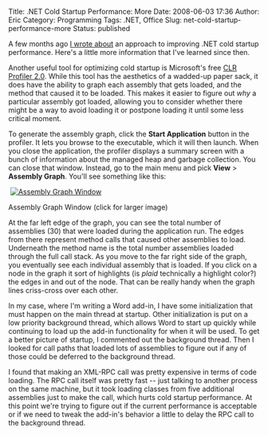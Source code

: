 Title: .NET Cold Startup Performance: More
Date: 2008-06-03 17:36
Author: Eric
Category: Programming
Tags: .NET, Office
Slug: net-cold-startup-performance-more
Status: published

A few months ago [I wrote
about]({filename}/net-cold-startup-performance-an-example.md) an approach
to improving .NET cold startup performance. Here's a little more
information that I've learned since then.

Another useful tool for optimizing cold startup is
Microsoft's free [CLR Profiler
2.0](http://www.microsoft.com/downloads/details.aspx?familyid=A362781C-3870-43BE-8926-862B40AA0CD0&displaylang=en). While
this tool has the aesthetics of a wadded-up paper sack, it does have the
ability to graph each assembly that gets loaded, and the method that
caused it to be loaded. This makes it easier to figure out *why* a
particular assembly got loaded, allowing you to consider whether there
might be a way to avoid loading it or postpone loading it until some
less critical moment.

To generate the assembly graph, click the **Start Application** button
in the profiler. It lets you browse to the executable, which it will
then launch. When you close the application, the profiler displays a
summary screen with a bunch of information about the managed heap and
garbage collection. You can close that window. Instead, go to the main
menu and pick **View** &gt; **Assembly Graph**. You'll see something
like this:

 [![Assembly Graph Window]({filename}/images/assembly-graph-300x181.png)]({filename}/images/assembly-graph.png)

Assembly Graph Window (click for larger image)

At the far left edge of the graph, you can see the total number of
assemblies (30) that were loaded during the application run. The edges
from there represent method calls that caused other assemblies to load.
Underneath the method name is the total number assemblies loaded through
the full call stack. As you move to the far right side of the graph, you
eventually see each individual assembly that is loaded. If you click on
a node in the graph it sort of highlights (is *plaid* technically a
highlight color?) the edges in and out of the node. That can be really
handy when the graph lines criss-cross over each other.

In my case, where I'm writing a Word add-in, I have some initialization
that must happen on the main thread at startup. Other initialization is
put on a low priority background thread, which allows Word to start up
quickly while continuing to load up the add-in functionality for when it
will be used. To get a better picture of startup, I commented out the
background thread. Then I looked for call paths that loaded lots of
assemblies to figure out if any of those could be deferred to the
background thread.

I found that making an XML-RPC call was pretty expensive in terms of
code loading. The RPC call itself was pretty fast -- just talking to
another process on the same machine, but it took loading classes from
five additional assemblies just to make the call, which hurts cold
startup performance. At this point we're trying to figure out if the
current performance is acceptable or if we need to tweak the add-in's
behavior a little to delay the RPC call to the background thread. 
